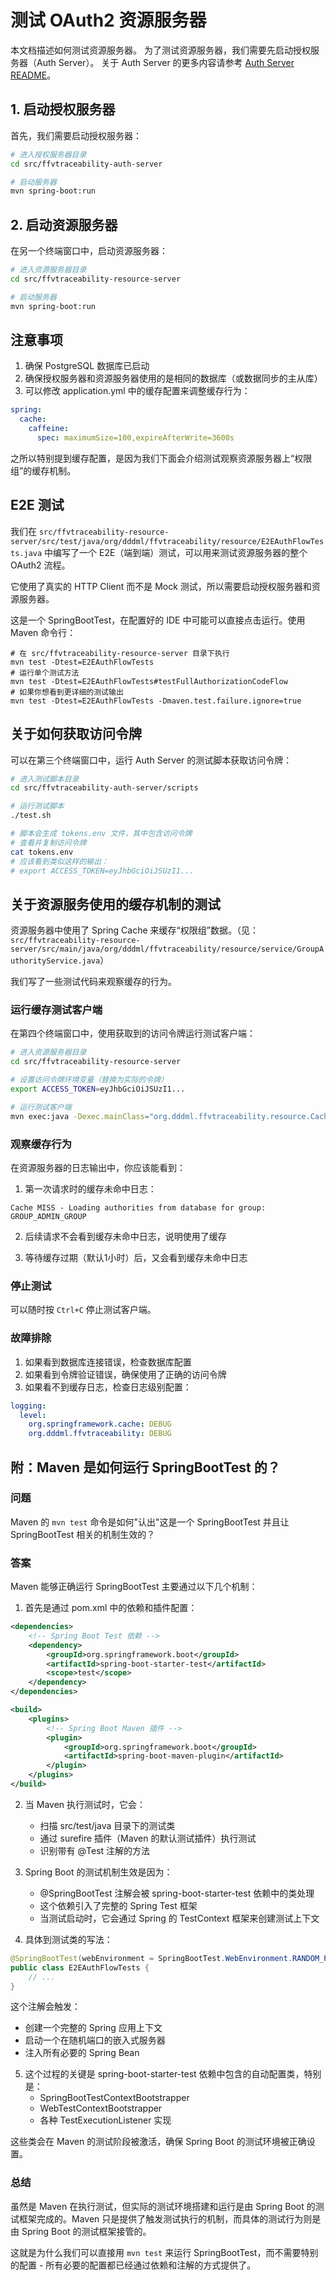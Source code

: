 # 测试 OAuth2 资源服务器

本文档描述如何测试资源服务器。 为了测试资源服务器，我们需要先启动授权服务器（Auth Server）。
关于 Auth Server 的更多内容请参考 [Auth Server README](../ffvtraceability-auth-server/README.md)。


## 1. 启动授权服务器

首先，我们需要启动授权服务器：

```bash
# 进入授权服务器目录
cd src/ffvtraceability-auth-server

# 启动服务器
mvn spring-boot:run
```

## 2. 启动资源服务器

在另一个终端窗口中，启动资源服务器：

```bash
# 进入资源服务器目录
cd src/ffvtraceability-resource-server

# 启动服务器
mvn spring-boot:run
```

## 注意事项

1. 确保 PostgreSQL 数据库已启动
2. 确保授权服务器和资源服务器使用的是相同的数据库（或数据同步的主从库）
3. 可以修改 application.yml 中的缓存配置来调整缓存行为：
```yaml
spring:
  cache:
    caffeine:
      spec: maximumSize=100,expireAfterWrite=3600s
```

之所以特别提到缓存配置，是因为我们下面会介绍测试观察资源服务器上“权限组”的缓存机制。


## E2E 测试

我们在 `src/ffvtraceability-resource-server/src/test/java/org/dddml/ffvtraceability/resource/E2EAuthFlowTests.java` 中编写了一个 E2E（端到端）测试，可以用来测试资源服务器的整个 OAuth2 流程。

它使用了真实的 HTTP Client 而不是 Mock 测试，所以需要启动授权服务器和资源服务器。

这是一个 SpringBootTest，在配置好的 IDE 中可能可以直接点击运行。使用 Maven 命令行：

```shell
# 在 src/ffvtraceability-resource-server 目录下执行
mvn test -Dtest=E2EAuthFlowTests
# 运行单个测试方法
mvn test -Dtest=E2EAuthFlowTests#testFullAuthorizationCodeFlow
# 如果你想看到更详细的测试输出
mvn test -Dtest=E2EAuthFlowTests -Dmaven.test.failure.ignore=true
```


## 关于如何获取访问令牌

可以在第三个终端窗口中，运行 Auth Server 的测试脚本获取访问令牌：

```bash
# 进入测试脚本目录
cd src/ffvtraceability-auth-server/scripts

# 运行测试脚本
./test.sh

# 脚本会生成 tokens.env 文件，其中包含访问令牌
# 查看并复制访问令牌
cat tokens.env
# 应该看到类似这样的输出：
# export ACCESS_TOKEN=eyJhbGciOiJSUzI1...
```

## 关于资源服务使用的缓存机制的测试

资源服务器中使用了 Spring Cache 来缓存“权限组”数据。（见：`src/ffvtraceability-resource-server/src/main/java/org/dddml/ffvtraceability/resource/service/GroupAuthorityService.java`）

我们写了一些测试代码来观察缓存的行为。

### 运行缓存测试客户端

在第四个终端窗口中，使用获取到的访问令牌运行测试客户端：

```bash
# 进入资源服务器目录
cd src/ffvtraceability-resource-server

# 设置访问令牌环境变量（替换为实际的令牌）
export ACCESS_TOKEN=eyJhbGciOiJSUzI1...

# 运行测试客户端
mvn exec:java -Dexec.mainClass="org.dddml.ffvtraceability.resource.CacheTestClient"
```

### 观察缓存行为

在资源服务器的日志输出中，你应该能看到：

1. 第一次请求时的缓存未命中日志：
```
Cache MISS - Loading authorities from database for group: GROUP_ADMIN_GROUP
```

2. 后续请求不会看到缓存未命中日志，说明使用了缓存

3. 等待缓存过期（默认1小时）后，又会看到缓存未命中日志


### 停止测试

可以随时按 `Ctrl+C` 停止测试客户端。


### 故障排除

1. 如果看到数据库连接错误，检查数据库配置
2. 如果看到令牌验证错误，确保使用了正确的访问令牌
3. 如果看不到缓存日志，检查日志级别配置：
```yaml
logging:
  level:
    org.springframework.cache: DEBUG
    org.dddml.ffvtraceability: DEBUG
```


## 附：Maven 是如何运行 SpringBootTest 的？

### 问题
Maven 的 `mvn test` 命令是如何"认出"这是一个 SpringBootTest 并且让 SpringBootTest 相关的机制生效的？

### 答案

Maven 能够正确运行 SpringBootTest 主要通过以下几个机制：

1. 首先是通过 pom.xml 中的依赖和插件配置：

```xml
<dependencies>
    <!-- Spring Boot Test 依赖 -->
    <dependency>
        <groupId>org.springframework.boot</groupId>
        <artifactId>spring-boot-starter-test</artifactId>
        <scope>test</scope>
    </dependency>
</dependencies>

<build>
    <plugins>
        <!-- Spring Boot Maven 插件 -->
        <plugin>
            <groupId>org.springframework.boot</groupId>
            <artifactId>spring-boot-maven-plugin</artifactId>
        </plugin>
    </plugins>
</build>
```

2. 当 Maven 执行测试时，它会：
   - 扫描 src/test/java 目录下的测试类
   - 通过 surefire 插件（Maven 的默认测试插件）执行测试
   - 识别带有 @Test 注解的方法

3. Spring Boot 的测试机制生效是因为：
   - @SpringBootTest 注解会被 spring-boot-starter-test 依赖中的类处理
   - 这个依赖引入了完整的 Spring Test 框架
   - 当测试启动时，它会通过 Spring 的 TestContext 框架来创建测试上下文

4. 具体到测试类的写法：

```java
@SpringBootTest(webEnvironment = SpringBootTest.WebEnvironment.RANDOM_PORT)
public class E2EAuthFlowTests {
    // ...
}
```

这个注解会触发：
- 创建一个完整的 Spring 应用上下文
- 启动一个在随机端口的嵌入式服务器
- 注入所有必要的 Spring Bean

5. 这个过程的关键是 spring-boot-starter-test 依赖中包含的自动配置类，特别是：
   - SpringBootTestContextBootstrapper
   - WebTestContextBootstrapper
   - 各种 TestExecutionListener 实现

这些类会在 Maven 的测试阶段被激活，确保 Spring Boot 的测试环境被正确设置。

### 总结

虽然是 Maven 在执行测试，但实际的测试环境搭建和运行是由 Spring Boot 的测试框架完成的。Maven 只是提供了触发测试执行的机制，而具体的测试行为则是由 Spring Boot 的测试框架接管的。

这就是为什么我们可以直接用 `mvn test` 来运行 SpringBootTest，而不需要特别的配置 - 所有必要的配置都已经通过依赖和注解的方式提供了。
